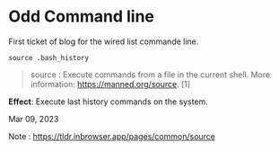 # Odd Command line

First ticket of blog for the wired list commande line.

``source .bash_history``

> source : Execute commands from a file in the current shell. More information: https://manned.org/source. [1]

**Effect**: Execute last history commands on the system.

Mar 09, 2023

Note : https://tldr.inbrowser.app/pages/common/source
